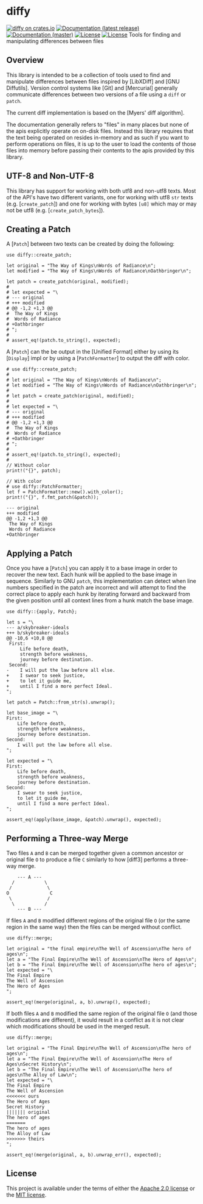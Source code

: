 # diffy

[![diffy on crates.io](https://img.shields.io/crates/v/diffy)](https://crates.io/crates/diffy)
[![Documentation (latest release)](https://docs.rs/diffy/badge.svg)](https://docs.rs/diffy/)
[![Documentation (master)](https://img.shields.io/badge/docs-master-59f)](https://bmwill.github.io/diffy/diffy/)
[![License](https://img.shields.io/badge/license-Apache-green.svg)](LICENSE-APACHE)
[![License](https://img.shields.io/badge/license-MIT-green.svg)](LICENSE-MIT)
Tools for finding and manipulating differences between files

## Overview

This library is intended to be a collection of tools used to find and
manipulate differences between files inspired by [LibXDiff] and [GNU
Diffutils]. Version control systems like [Git] and [Mercurial] generally
communicate differences between two versions of a file using a `diff` or
`patch`.

The current diff implementation is based on the [Myers' diff algorithm].

The documentation generally refers to "files" in many places but none of
the apis explicitly operate on on-disk files. Instead this library
requires that the text being operated on resides in-memory and as such if
you want to perform operations on files, it is up to the user to load the
contents of those files into memory before passing their contents to the
apis provided by this library.

## UTF-8 and Non-UTF-8

This library has support for working with both utf8 and non-utf8 texts.
Most of the API's have two different variants, one for working with utf8
`str` texts (e.g. [`create_patch`]) and one for working with bytes `[u8]`
which may or may not be utf8 (e.g. [`create_patch_bytes`]).

## Creating a Patch

A [`Patch`] between two texts can be created by doing the following:

 ```
 use diffy::create_patch;

 let original = "The Way of Kings\nWords of Radiance\n";
 let modified = "The Way of Kings\nWords of Radiance\nOathbringer\n";

 let patch = create_patch(original, modified);
 #
 # let expected = "\
 # --- original
 # +++ modified
 # @@ -1,2 +1,3 @@
 #  The Way of Kings
 #  Words of Radiance
 # +Oathbringer
 # ";
 #
 # assert_eq!(patch.to_string(), expected);
 ```

A [`Patch`] can the be output in the [Unified Format] either by using its
[`Display`] impl or by using a [`PatchFormatter`] to output the diff with
color.

 ```
 # use diffy::create_patch;
 #
 # let original = "The Way of Kings\nWords of Radiance\n";
 # let modified = "The Way of Kings\nWords of Radiance\nOathbringer\n";
 #
 # let patch = create_patch(original, modified);
 #
 # let expected = "\
 # --- original
 # +++ modified
 # @@ -1,2 +1,3 @@
 #  The Way of Kings
 #  Words of Radiance
 # +Oathbringer
 # ";
 #
 # assert_eq!(patch.to_string(), expected);
 #
 // Without color
 print!("{}", patch);

 // With color
 # use diffy::PatchFormatter;
 let f = PatchFormatter::new().with_color();
 print!("{}", f.fmt_patch(&patch));
 ```

 ```console
 --- original
 +++ modified
 @@ -1,2 +1,3 @@
  The Way of Kings
  Words of Radiance
 +Oathbringer
 ```

## Applying a Patch

Once you have a [`Patch`] you can apply it to a base image in order to
recover the new text. Each hunk will be applied to the base image in
sequence. Similarly to GNU `patch`, this implementation can detect when
line numbers specified in the patch are incorrect and will attempt to find
the correct place to apply each hunk by iterating forward and backward
from the given position until all context lines from a hunk match the base
image.

 ```
 use diffy::{apply, Patch};

 let s = "\
 --- a/skybreaker-ideals
 +++ b/skybreaker-ideals
 @@ -10,6 +10,8 @@
  First:
      Life before death,
      strength before weakness,
      journey before destination.
  Second:
 -    I will put the law before all else.
 +    I swear to seek justice,
 +    to let it guide me,
 +    until I find a more perfect Ideal.
 ";

 let patch = Patch::from_str(s).unwrap();

 let base_image = "\
 First:
     Life before death,
     strength before weakness,
     journey before destination.
 Second:
     I will put the law before all else.
 ";

 let expected = "\
 First:
     Life before death,
     strength before weakness,
     journey before destination.
 Second:
     I swear to seek justice,
     to let it guide me,
     until I find a more perfect Ideal.
 ";

 assert_eq!(apply(base_image, &patch).unwrap(), expected);
 ```

## Performing a Three-way Merge

Two files `A` and `B` can be merged together given a common ancestor or
original file `O` to produce a file `C` similarly to how [diff3]
performs a three-way merge.

 ```console
     --- A ---
   /           \
  /             \
 O               C
  \             /
   \           /
     --- B ---
 ```

If files `A` and `B` modified different regions of the original file `O`
(or the same region in the same way) then the files can be merged without
conflict.

 ```
 use diffy::merge;

 let original = "the final empire\nThe Well of Ascension\nThe hero of ages\n";
 let a = "The Final Empire\nThe Well of Ascension\nThe Hero of Ages\n";
 let b = "The Final Empire\nThe Well of Ascension\nThe hero of ages\n";
 let expected = "\
 The Final Empire
 The Well of Ascension
 The Hero of Ages
 ";

 assert_eq!(merge(original, a, b).unwrap(), expected);
 ```

If both files `A` and `B` modified the same region of the original file
`O` (and those modifications are different), it would result in a conflict
as it is not clear which modifications should be used in the merged
result.

 ```
 use diffy::merge;

 let original = "The Final Empire\nThe Well of Ascension\nThe hero of ages\n";
 let a = "The Final Empire\nThe Well of Ascension\nThe Hero of Ages\nSecret History\n";
 let b = "The Final Empire\nThe Well of Ascension\nThe hero of ages\nThe Alloy of Law\n";
 let expected = "\
 The Final Empire
 The Well of Ascension
 <<<<<<< ours
 The Hero of Ages
 Secret History
 ||||||| original
 The hero of ages
 =======
 The hero of ages
 The Alloy of Law
 >>>>>>> theirs
 ";

 assert_eq!(merge(original, a, b).unwrap_err(), expected);
 ```

## License

This project is available under the terms of either the [Apache 2.0
license](LICENSE-APACHE) or the [MIT license](LICENSE-MIT).
